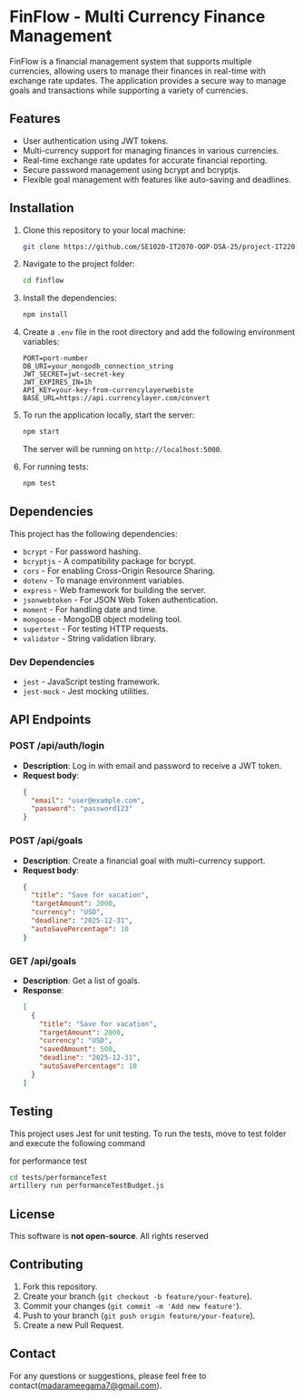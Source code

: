 # FinFlow - Multi Currency Finance Management

FinFlow is a financial management system that supports multiple currencies, allowing users to manage their finances in real-time with exchange rate updates. The application provides a secure way to manage goals and transactions while supporting a variety of currencies.

## Features
- User authentication using JWT tokens.
- Multi-currency support for managing finances in various currencies.
- Real-time exchange rate updates for accurate financial reporting.
- Secure password management using bcrypt and bcryptjs.
- Flexible goal management with features like auto-saving and deadlines.

## Installation

1. Clone this repository to your local machine:

   ```bash
   git clone https://github.com/SE1020-IT2070-OOP-DSA-25/project-IT22097224.git
   ```

2. Navigate to the project folder:

   ```bash
   cd finflow
   ```

3. Install the dependencies:

   ```bash
   npm install
   ```

4. Create a `.env` file in the root directory and add the following environment variables:

   ```
   PORT=port-number
   DB_URI=your_mongodb_connection_string
   JWT_SECRET=jwt-secret-key
   JWT_EXPIRES_IN=1h
   API_KEY=your-key-from-currencylayerwebiste
   BASE_URL=https://api.currencylayer.com/convert
   ```

5. To run the application locally, start the server:

   ```bash
   npm start
   ```

   The server will be running on `http://localhost:5000`.

6. For running tests:

   ```bash
   npm test
   ```

## Dependencies

This project has the following dependencies:

- `bcrypt` - For password hashing.
- `bcryptjs` - A compatibility package for bcrypt.
- `cors` - For enabling Cross-Origin Resource Sharing.
- `dotenv` - To manage environment variables.
- `express` - Web framework for building the server.
- `jsonwebtoken` - For JSON Web Token authentication.
- `moment` - For handling date and time.
- `mongoose` - MongoDB object modeling tool.
- `supertest` - For testing HTTP requests.
- `validator` - String validation library.

### Dev Dependencies

- `jest` - JavaScript testing framework.
- `jest-mock` - Jest mocking utilities.

## API Endpoints

### POST /api/auth/login
- **Description**: Log in with email and password to receive a JWT token.
- **Request body**:
  ```json
  {
    "email": "user@example.com",
    "password": "password123"
  }
  ```

### POST /api/goals
- **Description**: Create a financial goal with multi-currency support.
- **Request body**:
  ```json
  {
    "title": "Save for vacation",
    "targetAmount": 2000,
    "currency": "USD",
    "deadline": "2025-12-31",
    "autoSavePercentage": 10
  }
  ```

### GET /api/goals
- **Description**: Get a list of goals.
- **Response**:
  ```json
  [
    {
      "title": "Save for vacation",
      "targetAmount": 2000,
      "currency": "USD",
      "savedAmount": 500,
      "deadline": "2025-12-31",
      "autoSavePercentage": 10
    }
  ]
  ```

## Testing

This project uses Jest for unit testing. To run the tests, move to test folder and execute the following command 

for performance test
```bash
cd tests/performanceTest
artillery run performanceTestBudget.js
```

## License  
This software is **not open-source**. All rights reserved

## Contributing

1. Fork this repository.
2. Create your branch (`git checkout -b feature/your-feature`).
3. Commit your changes (`git commit -m 'Add new feature'`).
4. Push to your branch (`git push origin feature/your-feature`).
5. Create a new Pull Request.

## Contact

For any questions or suggestions, please feel free to contact(madarameegama7@gmail.com).
